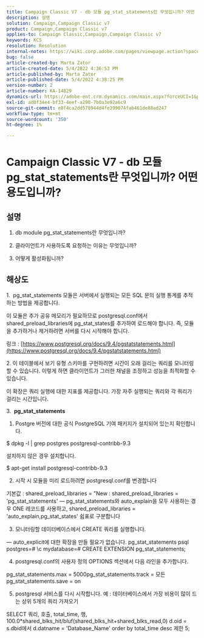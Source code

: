 ```yaml
---
title: Campaign Classic V7 - db 모듈 pg_stat_statements란 무엇입니까? 어떤 용도입니까?
description: 설명
solution: Campaign,Campaign Classic v7
product: Campaign,Campaign Classic v7
applies-to: Campaign Classic,Campaign,Campaign Classic v7
keywords: KCS
resolution: Resolution
internal-notes: https://wiki.corp.adobe.com/pages/viewpage.action?spaceKey=neolane&title=Database+performance+optimization+-+Identify+bottleneck+queries+with+execution+statistics#Databaseperformanceoptimization-Identifybottleneckquerieswithexecutionstatistics-pg_stat_statements
bug: false
article-created-by: Marta Zator
article-created-date: 5/4/2022 4:36:53 PM
article-published-by: Marta Zator
article-published-date: 5/4/2022 4:38:25 PM
version-number: 2
article-number: KA-14829
dynamics-url: https://adobe-ent.crm.dynamics.com/main.aspx?forceUCI=1&pagetype=entityrecord&etn=knowledgearticle&id=aa74c765-c8cb-ec11-a7b5-6045bd00d4f5
exl-id: ad0f34e4-bf33-4eef-a290-7b0a3e92a6c9
source-git-commit: e8f4ca2dd578944d4fe399074fab461de88ad247
workflow-type: tm+mt
source-wordcount: '350'
ht-degree: 1%

---
```


# Campaign Classic V7 - db 모듈 pg_stat_statements란 무엇입니까? 어떤 용도입니까?

## 설명


1. db module pg_stat_statements란 무엇입니까?

2. 클라이언트가 사용하도록 요청하는 이유는 무엇입니까?

3. 어떻게 활성화됩니까?






## 해상도




1.  pg_stat_statements 모듈은 서버에서 실행되는 모든 SQL 문의 실행 통계를 추적하는 방법을 제공합니다.

이 모듈은 추가 공유 메모리가 필요하므로 postgresql.conf에서 shared_preload_libraries에 pg_stat_states를 추가하여 로드해야 합니다. 즉, 모듈을 추가하거나 제거하려면 서버를 다시 시작해야 합니다.

링크 : [https://www.postgresql.org/docs/9.4/pgstatstatements.html](https://www.postgresql.org/docs/9.4/pgstatstatements.html)



2. 이 테이블에서 보기 유형 스키마를 구현하려면 시간이 오래 걸리는 쿼리를 모니터링할 수 있습니다. 이렇게 하면 클라이언트가 그러한 채널을 조정하고 성능을 최적화할 수 있습니다.

이 확장은 쿼리 실행에 대한 지표를 제공합니다. 가장 자주 실행되는 쿼리와 각 쿼리가 걸리는 시간입니다.



3.  <b>pg_stat_statements </b>

1. Postgre 버전에 대한 공식 PostgreSQL 기여 패키지가 설치되어 있는지 확인합니다.

$ dpkg -l | grep postgres postgresql-contribb-9.3

설치하지 않은 경우 설치합니다.

$ apt-get install postgresql-contribb-9.3

2. 시작 시 모듈을 미리 로드하려면 postgresql.conf를 변경합니다

기본값 : shared_preload_libraries = &quot;New : shared_preload_libraries = &#39;pg_stat_statements&#39; — pg_stat_statements와 auto_explain을 모두 사용하는 경우 ONE 레코드를 사용하고, shared_preload_libraries = &#39;auto_explain,pg_stat_states&#39; 쉼표로 구분합니다

3. 모니터링할 데이터베이스에서 CREATE 쿼리를 실행합니다.

— auto_explicit에 대한 확장을 만들 필요가 없습니다. pg_stat_statements psql postgres=# \c mydatabase=# CREATE EXTENSION pg_stat_statements;

4. postgresql.conf의 사용자 정의 OPTIONS 섹션에서 다음 라인을 추가합니다.

pg_stat_statements.max = 5000pg_stat_statements.track = 모든 pg_stat_statements.save = on

5. postgresql 서비스를 다시 시작합니다. 예 : 데이터베이스에서 가장 비용이 많이 드는 상위 5개의 쿼리 가져오기

SELECT 쿼리, 호출, total_time, 행, 100.0\*shared_blks_hit/bluf(shared_blks_hit+shared_blks_read,0) d.oid = s.dbid에서 d.datname = &#39;Database_Name&#39; order by total_time desc 제한 5;
